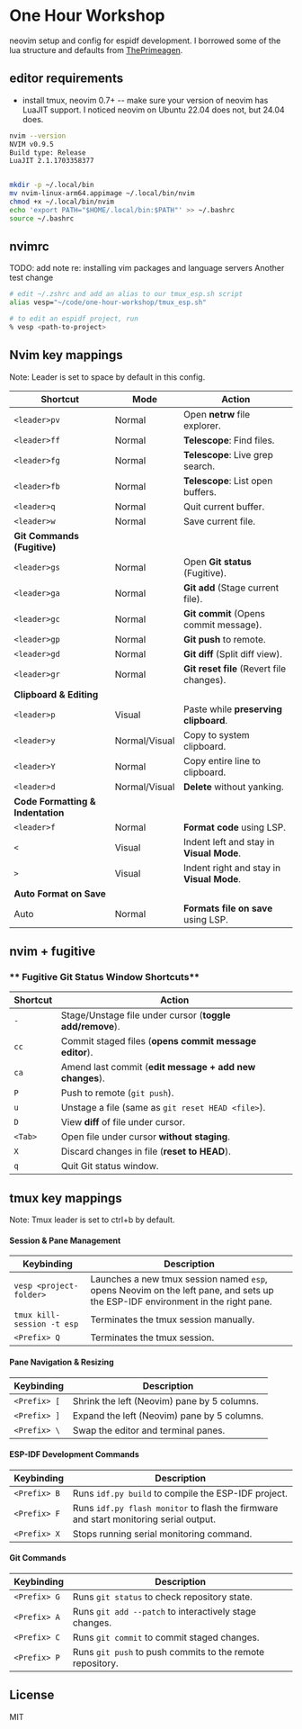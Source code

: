# One Hour Workshop

neovim setup and config for espidf development.  I borrowed some of the lua structure and defaults from [ThePrimeagen](https://github.com/ThePrimeagen).

## editor requirements

- install tmux, neovim 0.7+ -- make sure your version of neovim has LuaJIT support.  I noticed neovim on Ubuntu 22.04 does not, but 24.04 does.

```bash
nvim --version
NVIM v0.9.5
Build type: Release
LuaJIT 2.1.1703358377
```

```bash

mkdir -p ~/.local/bin
mv nvim-linux-arm64.appimage ~/.local/bin/nvim
chmod +x ~/.local/bin/nvim
echo 'export PATH="$HOME/.local/bin:$PATH"' >> ~/.bashrc
source ~/.bashrc
```

## nvimrc

TODO: add note re: installing  vim packages and language servers
Another test change

```bash
# edit ~/.zshrc and add an alias to our tmux_esp.sh script
alias vesp="~/code/one-hour-workshop/tmux_esp.sh"

# to edit an espidf project, run
% vesp <path-to-project>
```

## Nvim key mappings

Note: Leader is set to space by default in this config.

| **Shortcut** | **Mode** | **Action** |
| --- | --- | --- |
| `<leader>pv` | Normal | Open **netrw** file explorer. |
| `<leader>ff` | Normal | **Telescope**: Find files. |
| `<leader>fg` | Normal | **Telescope**: Live grep search. |
| `<leader>fb` | Normal | **Telescope**: List open buffers. |
| `<leader>q` | Normal | Quit current buffer. |
| `<leader>w` | Normal | Save current file. |
| **Git Commands (Fugitive)** |     |     |
| `<leader>gs` | Normal | Open **Git status** (Fugitive). |
| `<leader>ga` | Normal | **Git add** (Stage current file). |
| `<leader>gc` | Normal | **Git commit** (Opens commit message). |
| `<leader>gp` | Normal | **Git push** to remote. |
| `<leader>gd` | Normal | **Git diff** (Split diff view). |
| `<leader>gr` | Normal | **Git reset file** (Revert file changes). |
| **Clipboard & Editing** |     |     |
| `<leader>p` | Visual | Paste while **preserving clipboard**. |
| `<leader>y` | Normal/Visual | Copy to system clipboard. |
| `<leader>Y` | Normal | Copy entire line to clipboard. |
| `<leader>d` | Normal/Visual | **Delete** without yanking. |
| **Code Formatting & Indentation** |     |     |
| `<leader>f` | Normal | **Format code** using LSP. |
| `<` | Visual | Indent left and stay in **Visual Mode**. |
| `>` | Visual | Indent right and stay in **Visual Mode**. |
| **Auto Format on Save** |     |     |
| Auto | Normal | **Formats file on save** using LSP. |

## nvim + fugitive

### ** Fugitive Git Status Window Shortcuts**

| **Shortcut** | **Action** |
| --- | --- |
| `-` | Stage/Unstage file under cursor (**toggle add/remove**). |
| `cc` | Commit staged files (**opens commit message editor**). |
| `ca` | Amend last commit (**edit message + add new changes**). |
| `P` | Push to remote (`git push`). |
| `u` | Unstage a file (same as `git reset HEAD <file>`). |
| `D` | View **diff** of file under cursor. |
| `<Tab>` | Open file under cursor **without staging**. |
| `X` | Discard changes in file (**reset to HEAD**). |
| `q` | Quit Git status window. |

## tmux key mappings

Note: Tmux leader is set to ctrl+b by default.

#### **Session & Pane Management**

| Keybinding | Description |
| --- | --- |
| `vesp <project-folder>` | Launches a new tmux session named `esp`, opens Neovim on the left pane, and sets up the ESP-IDF environment in the right pane. |
| `tmux kill-session -t esp` | Terminates the tmux session manually. |
| `<Prefix> Q` | Terminates the tmux session. |

#### **Pane Navigation & Resizing**

| Keybinding | Description |
| --- | --- |
| `<Prefix> [` | Shrink the left (Neovim) pane by 5 columns. |
| `<Prefix> ]` | Expand the left (Neovim) pane by 5 columns. |
| `<Prefix> \` | Swap the editor and terminal panes. |

#### **ESP-IDF Development Commands**

| Keybinding | Description |
| --- | --- |
| `<Prefix> B` | Runs `idf.py build` to compile the ESP-IDF project. |
| `<Prefix> F` | Runs `idf.py flash monitor` to flash the firmware and start monitoring serial output. |
| `<Prefix> X` | Stops running serial monitoring command. |

#### **Git Commands**

| Keybinding | Description |
| --- | --- |
| `<Prefix> G` | Runs `git status` to check repository state. |
| `<Prefix> A` | Runs `git add --patch` to interactively stage changes. |
| `<Prefix> C` | Runs `git commit` to commit staged changes. |
| `<Prefix> P` | Runs `git push` to push commits to the remote repository. |

## License

MIT
